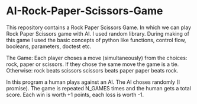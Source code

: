 # AI-Rock-Paper-Scissors-Game
This repository contains a Rock Paper Scissors Game. In which we can play Rock Paper Scissors game with AI. I used random library. During making of this game I used the basic concepts of python like functions, control flow, booleans, parameters, doctest etc.

The Game:
Each player choses a move (simultaneously) from the choices:
rock, paper or scissors. 
If they chose the same move the game is a tie. Otherwise:
rock beats scissors
scissors beats paper
paper beats rock.

In this program a human plays against an AI. The AI choses randomly
(I promise). The game is repeated N_GAMES times and the human gets
a total score. Each win is worth +1 points, each loss is worth -1.
